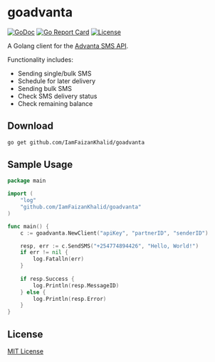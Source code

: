 # goadvanta

[![GoDoc](https://godoc.org/github.com/IamFaizanKhalid/goadvanta?status.svg)](https://godoc.org/github.com/IamFaizanKhalid/goadvanta)
[![Go Report Card](https://goreportcard.com/badge/github.com/IamFaizanKhalid/goadvanta)](https://goreportcard.com/report/github.com/IamFaizanKhalid/goadvanta)
[![License](https://img.shields.io/badge/License-MIT-blue.svg)](https://github.com/IamFaizanKhalid/goadvanta/blob/master/LICENSE)

A Golang client for the [Advanta SMS API](https://www.advantasms.com/bulksms-api).

Functionality includes:
- Sending single/bulk SMS
- Schedule for later delivery
- Sending bulk SMS
- Check SMS delivery status
- Check remaining balance

## Download

```bash
go get github.com/IamFaizanKhalid/goadvanta
```

## Sample Usage

```go
package main

import (
	"log"
	"github.com/IamFaizanKhalid/goadvanta"
)

func main() {
	c := goadvanta.NewClient("apiKey", "partnerID", "senderID")

	resp, err := c.SendSMS("+254774894426", "Hello, World!")
	if err != nil {
		log.Fatalln(err)
	}
	
	if resp.Success {
		log.Println(resp.MessageID)
	} else {
		log.Println(resp.Error)
	}
}
```

## License

[MIT License](https://github.com/IamFaizanKhalid/nishan-go/blob/master/LICENSE)
